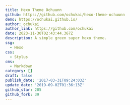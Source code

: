 ```yaml
---
title: Hexo Theme Ochuunn
github: https://github.com/ochukai/hexo-theme-ochuunn
demo: https://ochukai.github.io/
author: ochukai
author_link: https://github.com/ochukai
date: 2023-11-30T02:43:44.367Z
description: A simple green super hexo theme.
ssg:
  - Hexo
css:
  - Stylus
cms:
  - Markdown
category: []
draft: false
publish_date: '2017-03-31T09:24:03Z'
update_date: '2019-09-02T01:36:13Z'
github_star: 205
github_fork: 39
---
```

